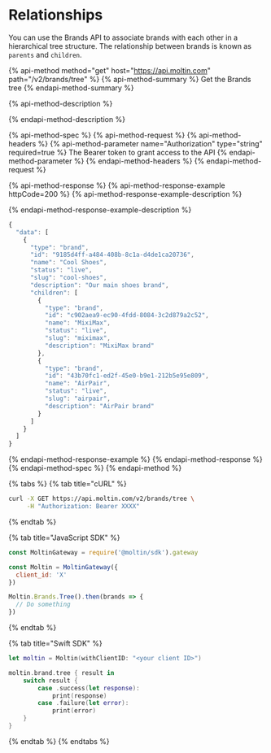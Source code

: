 # Relationships

You can use the Brands API to associate brands with each other in a hierarchical tree structure. The relationship between brands is known as `parents` and `children`.

{% api-method method="get" host="https://api.moltin.com" path="/v2/brands/tree" %}
{% api-method-summary %}
Get the Brands tree
{% endapi-method-summary %}

{% api-method-description %}

{% endapi-method-description %}

{% api-method-spec %}
{% api-method-request %}
{% api-method-headers %}
{% api-method-parameter name="Authorization" type="string" required=true %}
The Bearer token to grant access to the API
{% endapi-method-parameter %}
{% endapi-method-headers %}
{% endapi-method-request %}

{% api-method-response %}
{% api-method-response-example httpCode=200 %}
{% api-method-response-example-description %}

{% endapi-method-response-example-description %}

```javascript
{
  "data": [
    {
      "type": "brand",
      "id": "9185d4ff-a484-408b-8c1a-d4de1ca20736",
      "name": "Cool Shoes",
      "status": "live",
      "slug": "cool-shoes",
      "description": "Our main shoes brand",
      "children": [
        {
          "type": "brand",
          "id": "c902aea9-ec90-4fdd-8084-3c2d879a2c52",
          "name": "MixiMax",
          "status": "live",
          "slug": "miximax",
          "description": "MixiMax brand"
        },
        {
          "type": "brand",
          "id": "43b70fc1-ed2f-45e0-b9e1-212b5e95e809",
          "name": "AirPair",
          "status": "live",
          "slug": "airpair",
          "description": "AirPair brand"
        }
      ]
    }
  ]
}
```
{% endapi-method-response-example %}
{% endapi-method-response %}
{% endapi-method-spec %}
{% endapi-method %}

{% tabs %}
{% tab title="cURL" %}
```bash
curl -X GET https://api.moltin.com/v2/brands/tree \
     -H "Authorization: Bearer XXXX"
```
{% endtab %}

{% tab title="JavaScript SDK" %}
```javascript
const MoltinGateway = require('@moltin/sdk').gateway

const Moltin = MoltinGateway({
  client_id: 'X'
})

Moltin.Brands.Tree().then(brands => {
  // Do something
})
```
{% endtab %}

{% tab title="Swift SDK" %}
```swift
let moltin = Moltin(withClientID: "<your client ID>")

moltin.brand.tree { result in
    switch result {
        case .success(let response):
            print(response)
        case .failure(let error):
            print(error)
    }
}
```
{% endtab %}
{% endtabs %}

